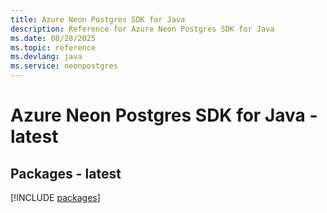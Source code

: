 ```yaml
---
title: Azure Neon Postgres SDK for Java
description: Reference for Azure Neon Postgres SDK for Java
ms.date: 08/28/2025
ms.topic: reference
ms.devlang: java
ms.service: neonpostgres
---
```

# Azure Neon Postgres SDK for Java - latest
## Packages - latest
[!INCLUDE [packages](neon-postgres-index.md)]